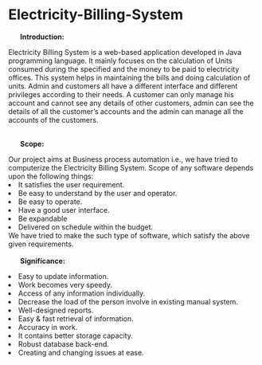 # Electricity-Billing-System

<ul>
<b>
Introduction:
</b>
</ul>
Electricity Billing System is a web-based application developed in Java programming language. 
It mainly focuses on the calculation of Units consumed during the specified and the money to be paid to electricity offices.
This system helps in maintaining the bills and doing calculation of units.
Admin and customers all have a different interface and different privileges according to their needs.
A customer can only manage his account and cannot see any details of other customers, admin can see the details of all the customer’s accounts and the admin can manage all the accounts of the customers.
<ul>
<b>
<br>
  Scope:
<br>
</b>
</ul>
Our project aims at Business process automation i.e., we have tried to computerize the Electricity Billing System. 
Scope of any software depends upon the following things:
<li>It satisfies the user requirement.
<li>Be easy to understand by the user and operator.
<li>Be easy to operate.
<li> Have a good user interface.
<li>Be expandable
<li>Delivered on schedule within the budget.
<br>  
We have tried to make the such type of software, which satisfy the above given requirements.
<br>  
 
<ul>
<b>
<br>
  Significance:
<br>
</b>
</ul>
<li>Easy to update information.
<li>Work becomes very speedy.
<li>Access of any information individually.
<li>Decrease the load of the person involve in existing manual system.
<li>Well-designed reports.
<li>Easy & fast retrieval of information.
<li>Accuracy in work.
<li>It contains better storage capacity.
<li>Robust database back-end.
<li>Creating and changing issues at ease.
<br>
  
